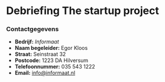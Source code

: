 # Debriefing The startup project

### Contactgegevens
- **Bedrijf:** *Informaat*
- **Naam begeleider:** Egor Kloos
- **Straat:** Seinstraat 32
- **Postcode:** 1223 DA Hilversum
- **Telefoonnummer:** 035 543 1222
- **Email:** info@informaat.nl
